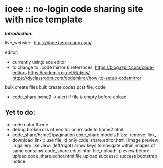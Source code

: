# ioee :: no-login code sharing site with nice template
<B><i>Introduction:</i></b>

live_website : https://ioee.herokuapp.com/


editor:
 - currently using: ace editor
 - to change to : code mirror 6
 references: 
 https://blog.replit.com/code-editors
 https://codemirror.net/6/docs/
 https://dyclassroom.com/codemirror/how-to-setup-codemirror



bulk create files
bulk create codes
post file, code
* code_share.home2 -> alert if file is empty before upload

## Yet to do:
* code color theme
* debug broken css of eeditor on include to home2.html
* code_share/home2/pagination
code_share.models.Files::
    remove: link, download_link :: use file_id only
code_share.editor.html::
    image preview in gallery like view: (left/right) arrow keys to navigate within images of same container
code_share.editor.html.file_upload::
    preview before upload
code_share.editor.html.file_upload.success::
    success bootstrap notice
